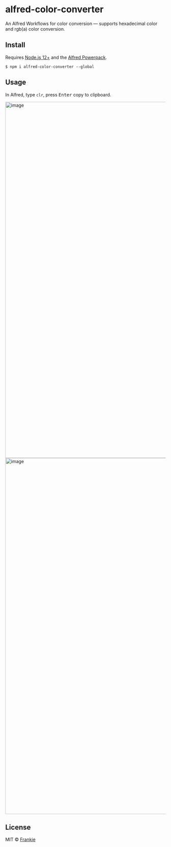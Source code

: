 # alfred-color-converter

An Alfred Workflows for color conversion — supports hexadecimal color and rgb(a) color conversion.

## Install

Requires [Node.js 12+](https://nodejs.org) and the [Alfred Powerpack](https://www.alfredapp.com/powerpack/).

```shell
$ npm i alfred-color-converter --global
```

## Usage

In Alfred, type `clr`, press <kbd>Enter</kbd> copy to clipboard.


<img width="1116" alt="image" src="https://user-images.githubusercontent.com/26947203/168468492-9c0f13c0-2548-4c6d-b3fc-dc34bade8c58.png">

<img width="1116" alt="image" src="https://user-images.githubusercontent.com/26947203/168468740-7599a5e7-fad5-4178-8465-ed2d9d1967f2.png">


## License

MIT © [Frankie](https://github.com/toFrankie/alfred-color-converter/blob/main/license)
